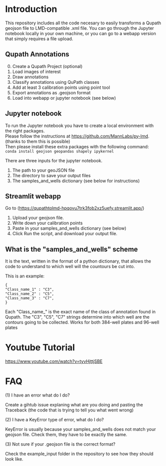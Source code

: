 # Introduction

This repository includes all the code necesary to easily transforms a Qupath geojson file to LMD-compatible .xml file.
You can go through the Jupyter notebook locally in your own machine, or you can go to a webapp version that simply requires a file upload.

## Qupath Annotations

0. Create a Qupath Project (optional)
1. Load images of interest
2. Draw annotations
3. Classify annotations using QuPath classes
4. Add at least 3 calibration points using point tool
5. Export annotations as .geojson format
6. Load into webapp or jupyter notebook (see below)

## Jupyter notebook

To run the Jupyter notebook you have to create a local environment with the right packages.  
Please follow the instructions at https://github.com/MannLabs/py-lmd. (thanks to them this is possible)  
Then please install these extra packages with the following command:  
`conda install geojson geopandas shapely ipykernel`

There are three inputs for the jupyter notebook.
1. The path to your geoJSON file
2. The directory to save your output files
3. The samples_and_wells dictionary (see below for instructions)


## Streamlit webapp

Go to (https://qupathtolmd-hpqovu7trk3fob2xz5uefy.streamlit.app/)  
1. Upload your geojson file.  
2. Write down your calibration points  
3. Paste in your samples_and_wells dictionary (see below)
4. Click Run the script, and download your output file.


## What is the "samples_and_wells" scheme

It is the text, written in the format of a python dictionary, that allows the code to understand to which well will the countours be cut into. 

This is an example:
```
{   
"Class_name_1" : "C3",  
"Class_name_2" : "C5",  
"Class_name_3" : "C7",  
}  
```
Each "Class_name_" is the exact name of the class of annotation found in Qupath.
The "C3", "C5", "C7" strings determine into which well are the contours going to be collected.
Works for both 384-well plates and 96-well plates


# Youtube Tutorial 

https://www.youtube.com/watch?v=tyvHjttjSBE


# FAQ

(1) I have an error what do I do? 

Create a gihtub issue explaning what are you doing and pasting the Traceback (the code that is trying to tell you what went wrong)

(2) I have a KeyError type of error, what do I do? 

KeyError is usually because your samples_and_wells does not match your geojson file.
Check them, they have to be exactly the same.

(3) Not sure if your .geojson file is the correct format? 

Check the example_input folder in the repository to see how they should look like. 
